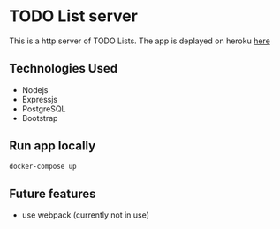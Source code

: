 # TODO List server

This is a http server of TODO Lists.
The app is deplayed on heroku [here](https://arctic-drake-04002.herokuapp.com/)

## Technologies Used
- Nodejs
- Expressjs
- PostgreSQL
- Bootstrap

## Run app locally
```bash
docker-compose up
```

## Future features
- use webpack (currently not in use)
